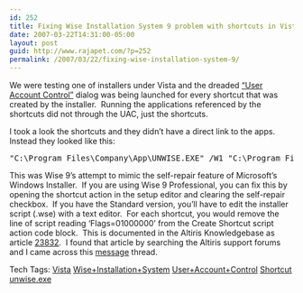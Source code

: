 ```yaml
---
id: 252
title: Fixing Wise Installation System 9 problem with shortcuts in Vista
date: 2007-03-22T14:31:00-05:00
layout: post
guid: http://www.rajapet.com/?p=252
permalink: /2007/03/22/fixing-wise-installation-system-9/
---
```

We were testing one of installers under Vista and the dreaded [&#8220;User Account Control&#8221;](http://technet.microsoft.com/en-us/windowsvista/aa906021.aspx) dialog was being launched for every shortcut that was created by the installer.  Running the applications referenced by the shortcuts did not through the UAC, just the shortcuts.

I took a look the shortcuts and they didn&#8217;t have a direct link to the apps.  Instead they looked like this:</p> 

<pre>"C:\Program Files\Company\App\UNWISE.EXE" /W1 "C:\Program Files\Company\App\INSTALL.LOG"</pre>





This was Wise 9&#8217;s attempt to mimic the self-repair feature of Microsoft&#8217;s Windows Installer.  If you are using Wise 9 Professional, you can fix this by opening the shortcut action in the setup editor and clearing the self-repair checkbox.  If you have the Standard version, you&#8217;ll have to edit the installer script (.wse) with a text editor.  For each shortcut, you would remove the line of script reading &#8216;Flags=01000000&#8217; from the Create Shortcut script action code block.  This is documented in the Altiris Knowledgebase as article [23832](http://kb.altiris.com/display/2n/articleDirect/index.asp?aid=23832&r=0.7036554 "KNOWN ISSUE: Shortcut in Wise Installation System 9 points to unwise.exe").  I found that article by searching the Altiris support forums and I came across this [message](http://forums.altiris.com/messageview.aspx?catid=27&threadid=37841 "Desktop shortcut security shield in Vista") thread.



<div>
  Tech Tags: <a href="http://technorati.com/tag/Vista" rel="tag">Vista</a> <a href="http://technorati.com/tag/Wise+Installation+System" rel="tag">Wise+Installation+System</a> <a href="http://technorati.com/tag/User+Account+Control" rel="tag">User+Account+Control</a> <a href="http://technorati.com/tag/Shortcut" rel="tag">Shortcut</a> <a href="http://technorati.com/tag/unwise.exe" rel="tag">unwise.exe</a>
</div>